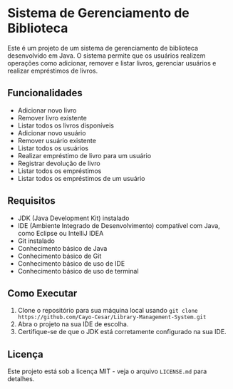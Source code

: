 # Sistema de Gerenciamento de Biblioteca

Este é um projeto de um sistema de gerenciamento de biblioteca desenvolvido em Java. O sistema permite que os usuários realizem operações como adicionar, remover e listar livros, gerenciar usuários e realizar empréstimos de livros.

## Funcionalidades

- Adicionar novo livro
- Remover livro existente
- Listar todos os livros disponíveis
- Adicionar novo usuário
- Remover usuário existente
- Listar todos os usuários
- Realizar empréstimo de livro para um usuário
- Registrar devolução de livro
- Listar todos os empréstimos
- Listar todos os empréstimos de um usuário

## Requisitos

- JDK (Java Development Kit) instalado
- IDE (Ambiente Integrado de Desenvolvimento) compatível com Java, como Eclipse ou IntelliJ IDEA
- Git instalado
- Conhecimento básico de Java
- Conhecimento básico de Git
- Conhecimento básico de uso de IDE
- Conhecimento básico de uso de terminal

## Como Executar

1. Clone o repositório para sua máquina local usando `git clone https://github.com/Cayo-Cesar/Library-Management-System.git`
2. Abra o projeto na sua IDE de escolha.
3. Certifique-se de que o JDK está corretamente configurado na sua IDE.

## Licença

Este projeto está sob a licença MIT - veja o arquivo `LICENSE.md` para detalhes.


